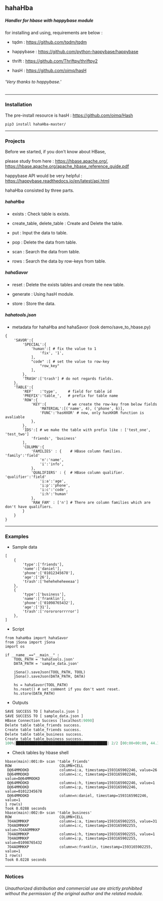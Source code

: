 ## hahaHba

##### Handler for hbase with happybase module

for installing and using, requirements are below : 

* tqdm : https://github.com/tqdm/tqdm

* happybase : https://github.com/python-happybase/happybase

* thrift : https://github.com/Thriftpy/thriftpy2

* hasH : https://github.com/oimq/hasH

###### 'Very thanks to happybase.'

***

### Installation

The pre-install resource is hasH : https://github.com/oimq/Hash

```code
pip3 install hahaHba-master/
```

***

### Projects

Before we started, if you don't know about HBase,

please study from here : https://hbase.apache.org/, https://hbase.apache.org/apache_hbase_reference_guide.pdf

happybase API would be very helpful : https://happybase.readthedocs.io/en/latest/api.html

hahaHba consisted by three parts.

##### hahaHba 

* exists : Check table is exists.

* create_table, delete_table : Create and Delete the table.

* put : Input the data to table.

* pop : Delete the data from table.

* scan : Search the data from table.

* rows : Search the data by row-keys from table.

##### hahaSavor

* reset : Delete the exists tables and create the new table.

* generate : Using hasH module.

* store : Store the data.

##### hahatools.json

* metadata for hahaHba and hahaSavor (look demo/save_to_hbase.py)

```python3
{
    'SAVOR':{
        'SPECIAL':{
            'human':[ # fix the value to 1
                'fix', '1',
            ],
            "code" :[ # set the value to row-key
                "row_key"
            ],
        },
        'TRASH':['trash'] # do not regards fields.
    },
    'TABLE':{
        'REF'   :'type',     # field for table id
        'PREFIX':'table_',   # prefix for table name
        'ROW':{
            'KEY':{          # we create the row-key from below fields
                'MATERIAL':[('name', 4), ('phone', 6)],
                'FUNC':'hasHXOR' # now, only hasHXOR function is avaliable
            },
        },
        'IDS':[ # we make the table with prefix like : ['test_one', 'test_two']
            'friends', 'business'
        ],
        'COLUMN':{
            'FAMILIES' : {    # HBase column families. 'family':'field'
                'n':'name',
                'i':'info',
            },
            'QUALIFIERS' : {  # HBase column qualifier. 'qualifier':'field'
                'i:a':'age',
                'i:p':'phone',
                'i:c':'code',
                'i:h':'human'
            },
            'RAW_FAM' : ['n'] # There are column families which are don't have qualifiers.
        }
    }
}
```

***

### Examples
* Sample data
```python3
[
    {
        'type':['friends'],
        'name':['daniel'],
        'phone':['01012345678'],
        'age':['26'],
        'trash':['heheheheheeeaa']
    },
    {
        'type':['business'],
        'name':['franklin'],
        'phone':['01098765432'],
        'age':['31'],
        'trash':['rororororrrror']
    },
]
```

* Script
```python3
from hahaHba import hahaSavor
from jSona import jSona
import os

if __name__=="__main__" :
    TOOL_PATH = 'hahatools.json'
    DATA_PATH = 'sample_data.json'

    jSona().saveJson(TOOL_PATH, TOOL)
    jSona().saveJson(DATA_PATH, DATA)
    
    hs = hahaSavor(TOOL_PATH)
    hs.reset() # set comment if you don't want reset.
    hs.store(DATA_PATH)
```
* Outputs
```python
SAVE SUCCESS TO [ hahatools.json ]
SAVE SUCCESS TO [ sample_data.json ]
HBase Connection Success [localhost:9090]
Delete table table_friends success.
Create table table_friends success.
Delete table table_business success.
Create table table_business success.
100%|██████████████████████████████████████████| 2/2 [00:00<00:00, 44.12it/s]
```

* Check tables by hbase shell
```
hbase(main):001:0> scan 'table_friends'
ROW                      COLUMN+CELL                                                        
 D@64MMOOKD              column=i:a, timestamp=1593165902246, value=26                      
 D@64MMOOKD              column=i:c, timestamp=1593165902246, value=D@64MMOOKD              
 D@64MMOOKD              column=i:h, timestamp=1593165902246, value=1                       
 D@64MMOOKD              column=i:p, timestamp=1593165902246, value=01012345678             
 D@64MMOOKD              column=n:daniel, timestamp=1593165902246, value=1                  
1 row(s)
Took 0.0288 seconds                                                                         
hbase(main):002:0> scan 'table_business'
ROW                      COLUMN+CELL                                                        
 7O4AOMMKKP              column=i:a, timestamp=1593165902255, value=31                      
 7O4AOMMKKP              column=i:c, timestamp=1593165902255, value=7O4AOMMKKP              
 7O4AOMMKKP              column=i:h, timestamp=1593165902255, value=1                       
 7O4AOMMKKP              column=i:p, timestamp=1593165902255, value=01098765432             
 7O4AOMMKKP              column=n:franklin, timestamp=1593165902255, value=1                
1 row(s)
Took 0.0228 seconds
```
***


### Notices

###### Unauthorized distribution and commercial use are strictly prohibited without the permission of the original author and the related module.
